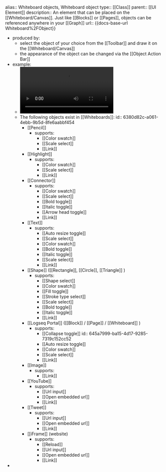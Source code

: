 alias:: Whiteboard objects, Whiteboard object
type:: [[Class]]
parent:: [[UI Element]]
description:: An element that can be placed on the [[Whiteboard/Canvas]]. Just like [[Blocks]] or [[Pages]], objects can be referenced anywhere in your [[Graph]]
url:: {{docs-base-url Whiteboard%2FObject}}

- produced by:
	- select the object of your choice from the [[Toolbar]] and draw it on the [[Whiteboard/Canvas]]
	- the appearance of the object can be changed via the [[Object Action Bar]]
- example:
	- ![ObjectExamples.mp4](../assets/ObjectExamples_1669389480174_0.mp4)
	- The following objects exist in [[Whiteboards]]:
	  id:: 6380d82c-a061-4ebb-9b5d-8fe6aabbf454
		- [[Pencil]]
			- supports:
				- [[Color swatch]]
				- [[Scale select]]
				- [[Link]]
		- [[Highlight]]
			- supports:
				- [[Color swatch]]
				- [[Scale select]]
				- [[Link]]
		- [[Connector]]
			- supports:
				- [[Color swatch]]
				- [[Scale select]]
				- [[Bold toggle]]
				- [[Italic toggle]]
				- [[Arrow head toggle]]
				- [[Link]]
		- [[Text]]
			- supports:
				- [[Auto resize toggle]]
				- [[Scale select]]
				- [[Color swatch]]
				- [[Bold toggle]]
				- [[Italic toggle]]
				- [[Scale select]]
				- [[Link]]
		- [[Shape]] ([[Rectangle]], [[Circle]], [[Triangle]] )
			- supports:
				- [[Shape select]]
				- [[Color swatch]]
				- [[Fill toggle]]
				- [[Stroke type select]]
				- [[Scale select]]
				- [[Bold toggle]]
				- [[Italic toggle]]
				- [[Link]]
		- [[Logseq Portal]] ([[Block]] / [[Page]] / [[Whiteboard]] )
			- supports:
				- [[Collapse toggle]]
				  id:: 645a7999-ba15-4d17-9285-7319c152cc52
				- [[Auto resize toggle]]
				- [[Color swatch]]
				- [[Scale select]]
				- [[Link]]
		- [[Image]]
			- supports:
				- [[Link]]
		- [[YouTube]]
			- supports:
				- [[Url input]]
				- [[Open embedded url]]
				- [[Link]]
		- [[Tweet]]
			- supports:
				- [[Url input]]
				- [[Open embedded url]]
				- [[Link]]
		- [[iFrame]] (website)
			- supports:
				- [[Reload]]
				- [[Url input]]
				- [[Open embedded url]]
				- [[Link]]
-
